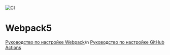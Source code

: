 ![CI](https://github.com/DmitriyNov/ahg-env/actions/workflows/web.yml/badge.svg)

# Webpack5

[Руководство по настройке Webpack](https://webpack.js.org/guides/)/n
[Руководство по настройке GitHub Actions](https://docs.github.com/en/actions/quickstart)
